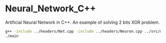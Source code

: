 # Neural_Network_C++
Artificial Neural Network in C++. An example of solving 2 bits XOR problem.
```bash
g++ -include ../headers/Net.cpp -include ../headers/Neuron.cpp ../src/main.cpp -o main
./main
```
